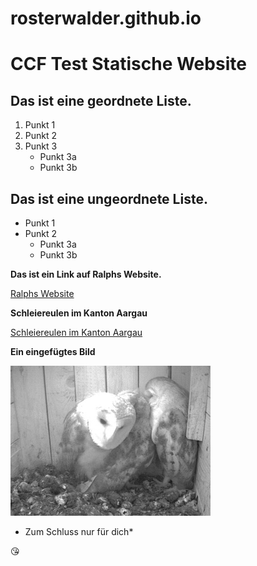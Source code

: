 # rosterwalder.github.io

# CCF Test Statische Website
## Das ist eine geordnete Liste.

1. Punkt 1
2. Punkt 2
3. Punkt 3
   * Punkt 3a
   * Punkt 3b

## Das ist eine ungeordnete Liste.

* Punkt 1
* Punkt 2
  * Punkt 3a
  * Punkt 3b
  
**Das ist ein Link auf Ralphs Website.**

[Ralphs Website](http://ralph-osterwalder.ch)

**Schleiereulen im Kanton Aargau**

[Schleiereulen im Kanton Aargau](http://eule-live.ch)

**Ein eingefügtes Bild**

![Kommentar](Schleiereulen.jpg)

* Zum Schluss nur für dich*

 :kissing_heart:
